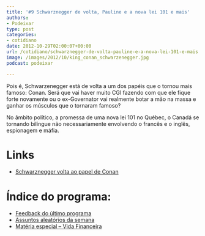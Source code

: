 ```yaml
---
title: '#9 Schwarznegger de volta, Pauline e a nova lei 101 e mais'
authors:
- Podeixar
type: post
categories:
- cotidiano
date: 2012-10-29T02:00:07+00:00
url: /cotidiano/schwarznegger-de-volta-pauline-e-a-nova-lei-101-e-mais.html
image: /images/2012/10/king_conan_schwarzenegger.jpg
podcast: podeixar

---
```

Pois é, Schwarzenegger está de volta a um dos papéis que o tornou mais famoso: Conan. Será que vai haver muito CGI fazendo com que ele fique forte novamente ou o ex-Governator vai realmente botar a mão na massa e ganhar os músculos que o tornaram famoso?

No âmbito político, a promessa de uma nova lei 101 no Québec, o Canadá se tornando bilíngue não necessariamente envolvendo o francês e o inglês, espionagem e máfia.

# Links

  * <a title="Arnold Schwarzenegger vai estrelar The Legend of Conan" href="http://omelete.uol.com.br/conan/cinema/arnold-schwarzenegger-vai-estrelar-legend-conan/" target="_blank">Schwarznegger volta ao papel de Conan</a>

# Índice do programa:

  * [Feedback do último programa][1]
  * [Assuntos aleatórios da semana][2]
  * [Matéria especial &#8211; Vida Financeira][3]

 [1]: http://www.podeixar.com/feedback-do-terceiro-programa/ "Feedback do Terceiro Programa"
 [2]: http://www.podeixar.com/schwarznegger-de-volta-pauline-e-a-nova-lei-101-e-mais/ "Assuntos aleatórios da semana"
 [3]: http://www.podeixar.com/materia-especial-vida-financeira/ "Materia especial: Vida Financeira"